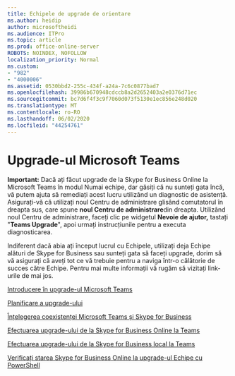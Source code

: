 ```yaml
---
title: Echipele de upgrade de orientare
ms.author: heidip
author: microsoftheidi
ms.audience: ITPro
ms.topic: article
ms.prod: office-online-server
ROBOTS: NOINDEX, NOFOLLOW
localization_priority: Normal
ms.custom:
- "982"
- "4000006"
ms.assetid: 0530bbd2-255c-434f-a24a-7c6c0877bad7
ms.openlocfilehash: 39986b670948cdccb8a2d2652403a2e0376d71ec
ms.sourcegitcommit: bc7d6f4f3c9f7060d073f5130e1ec856e248d020
ms.translationtype: MT
ms.contentlocale: ro-RO
ms.lasthandoff: 06/02/2020
ms.locfileid: "44254761"
---
```

# <a name="microsoft-teams-upgrade"></a>Upgrade-ul Microsoft Teams

**Important:** Dacă ați făcut upgrade de la Skype for Business Online la Microsoft Teams în modul Numai echipe, dar găsiți că nu sunteți gata încă, vă putem ajuta să remediați acest lucru utilizând un diagnostic de asistență. Asigurați-vă că utilizați noul Centru de administrare glisând comutatorul în dreapta sus, care spune **noul Centru de administrare**din dreapta. Utilizând noul Centru de administrare, faceți clic pe widgetul **Nevoie de ajutor,** tastați "**Teams Upgrade**", apoi urmați instrucțiunile pentru a executa diagnosticarea.

Indiferent dacă abia ați început lucrul cu Echipele, utilizați deja Echipe alături de Skype for Business sau sunteți gata să faceți upgrade, dorim să vă asigurați că aveți tot ce vă trebuie pentru a naviga într-o călătorie de succes către Echipe. Pentru mai multe informații vă rugăm să vizitați link-urile de mai jos.

[Introducere în upgrade-ul Microsoft Teams](https://docs.microsoft.com/MicrosoftTeams/upgrade-start-here)

[Planificare a upgrade-ului](https://docs.microsoft.com/MicrosoftTeams/upgrade-plan-journey)

[Înțelegerea coexistenței Microsoft Teams și Skype for Business](https://docs.microsoft.com/MicrosoftTeams/teams-and-skypeforbusiness-coexistence-and-interoperability)

[Efectuarea upgrade-ului de la Skype for Business Online la Teams](https://docs.microsoft.com/MicrosoftTeams/upgrade-to-teams-execute-skypeforbusinessonline)

[Efectuarea upgrade-ului de la Skype for Business local la Teams](https://docs.microsoft.com/MicrosoftTeams/upgrade-to-teams-execute-skypeforbusinesshybridonprem)
 
[Verificați starea Skype for Business Online la upgrade-ul Echipe cu PowerShell](https://docs.microsoft.com/powershell/module/skype/get-csteamsupgradestatus?view=skype-ps)